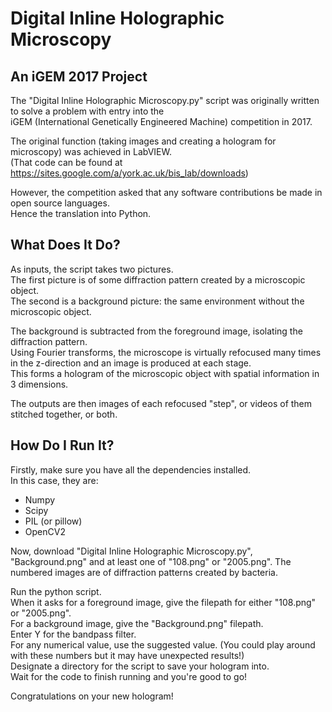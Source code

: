 # Digital Inline Holographic Microscopy

## An iGEM 2017 Project

The "Digital Inline Holographic Microscopy.py" script was originally written to solve a problem with entry into the  
iGEM (International Genetically Engineered Machine) competition in 2017.  
  
The original function (taking images and creating a hologram for microscopy) was achieved in LabVIEW.  
(That code can be found at https://sites.google.com/a/york.ac.uk/bis_lab/downloads)  
  
However, the competition asked that any software contributions be made in open source languages.  
Hence the translation into Python.

## What Does It Do?

As inputs, the script takes two pictures.  
The first picture is of some diffraction pattern created by a microscopic object.  
The second is a background picture: the same environment without the microscopic object.  
  
The background is subtracted from the foreground image, isolating the diffraction pattern.  
Using Fourier transforms, the microscope is virtually refocused many times in the z-direction and an image is produced at each stage.  
This forms a hologram of the microscopic object with spatial information in 3 dimensions.  
  
The outputs are then images of each refocused "step", or videos of them stitched together, or both.

## How Do I Run It?

Firstly, make sure you have all the dependencies installed.  
In this case, they are:  
- Numpy
- Scipy
- PIL (or pillow)
- OpenCV2  
  
Now, download "Digital Inline Holographic Microscopy.py", "Background.png" and at least one of "108.png" or "2005.png". 
The numbered images are of diffraction patterns created by bacteria.
  
Run the python script.  
When it asks for a foreground image, give the filepath for either "108.png" or "2005.png".  
For a background image, give the "Background.png" filepath.  
Enter Y for the bandpass filter.  
For any numerical value, use the suggested value. (You could play around with these numbers but it may have unexpected results!)  
Designate a directory for the script to save your hologram into.  
Wait for the code to finish running and you're good to go!  
  
Congratulations on your new hologram!  